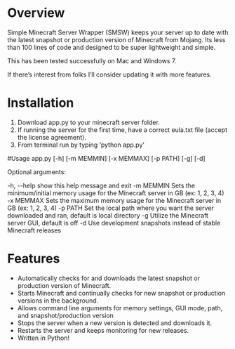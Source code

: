 # Overview

Simple Minecraft Server Wrapper (SMSW) keeps your server up to date with the latest snapshot or production version of Minecraft from Mojang.  Its less than 100 lines of code and designed to be super lightweight and simple.

This has been tested successfully on Mac and Windows 7.

If there’s interest from folks I’ll consider updating it with more features.

# Installation

1. Download app.py to your minecraft server folder.
2. If running the server for the first time, have a correct eula.txt file (accept the license agreement).
3. From terminal run by typing ‘python app.py’

#Usage
app.py [-h] [-m MEMMIN] [-x MEMMAX] [-p PATH] [-g] [-d]

Optional arguments:

-h, --help  show this help message and exit
-m MEMMIN   Sets the minimum/initial memory usage for the Minecraft server in GB (ex: 1, 2, 3, 4)
-x MEMMAX   Sets the maximum memory usage for the Minecraft server in GB (ex: 1, 2, 3, 4)
-p PATH     Set the local path where you want the server downloaded and ran, default is local directory
-g          Utilize the Minecraft server GUI, default is off
-d          Use development snapshots instead of stable Minecraft releases


# Features

- Automatically checks for and downloads the latest snapshot or production version of Minecraft.
- Starts Minecraft and continually checks for new snapshot or production versions in the background.
- Allows command line arguments for memory settings, GUI mode, path, and snapshot/production version
- Stops the server when a new version is detected and downloads it.
- Restarts the server and keeps monitoring for new releases.
- Written in Python!

